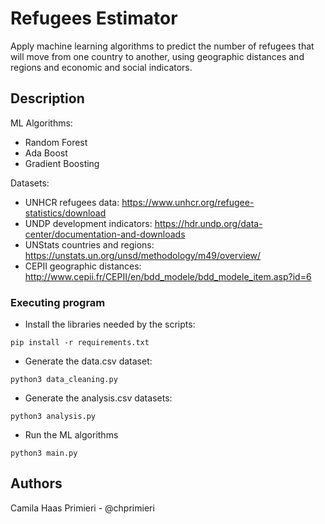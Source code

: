 # Refugees Estimator

Apply machine learning algorithms to predict the number of refugees that will move from one country to another, using geographic distances and regions and economic and social indicators.

## Description

ML Algorithms:
- Random Forest
- Ada Boost
- Gradient Boosting

Datasets:
- UNHCR refugees data: https://www.unhcr.org/refugee-statistics/download
- UNDP development indicators: https://hdr.undp.org/data-center/documentation-and-downloads
- UNStats countries and regions: https://unstats.un.org/unsd/methodology/m49/overview/
- CEPII geographic distances: http://www.cepii.fr/CEPII/en/bdd_modele/bdd_modele_item.asp?id=6 

### Executing program

* Install the libraries needed by the scripts:
```
pip install -r requirements.txt
```

* Generate the data.csv dataset:
```
python3 data_cleaning.py
```

* Generate the analysis.csv datasets:
```
python3 analysis.py
```

* Run the ML algorithms
```
python3 main.py
```

## Authors

Camila Haas Primieri - @chprimieri
